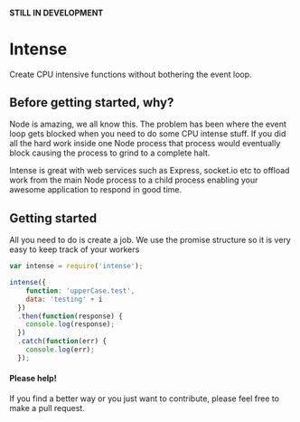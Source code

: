 #### STILL IN DEVELOPMENT

# Intense
Create CPU intensive functions without bothering the event loop.

## Before getting started, why?

Node is amazing, we all know this. The problem has been where the event loop gets blocked when you need to do some CPU intense stuff. If you did all the hard work inside one Node process that process would eventually block causing the process to grind to a complete halt.

Intense is great with web services such as Express, socket.io etc to offload work from the main Node process to a child process enabling your awesome application to respond in good time.

## Getting started

All you need to do is create a job. We use the promise structure so it is very easy to keep track of your workers

```javascript
var intense = require('intense');

intense({
    function: 'upperCase.test',
    data: 'testing' + i
  })
  .then(function(response) {
    console.log(response);
  })
  .catch(function(err) {
    console.log(err);
  });
```

#### Please help!

If you find a better way or you just want to contribute, please feel free to make a pull request.
